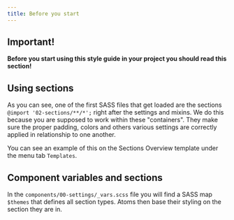 ```yaml
---
title: Before you start
---
```


## Important!
**Before you start using this style guide in your project you should read this section!**

## Using sections
As you can see, one of the first SASS files that get loaded are the sections `@import '02-sections/**/*';` right after the settings and mixins. We do this because you are supposed to work within these "containers". They make sure the proper padding, colors and others various settings are correctly applied in relationship to one another.

You can see an example of this on the Sections Overview template under the menu tab `Templates`.

## Component variables and sections
In the `components/00-settings/_vars.scss` file you will find a SASS map `$themes` that defines all section types.
Atoms then base their styling on the section they are in.

